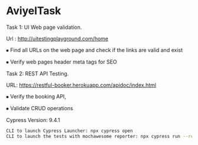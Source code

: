 # AviyelTask

Task 1: UI Web page validation. 

Url : http://uitestingplayground.com/home

⦁ Find all URLs on the web page and check if the links are valid and exist

⦁ Verify web pages header meta tags for SEO

Task 2: REST API Testing.

URL: https://restful-booker.herokuapp.com/apidoc/index.html

⦁ Verify the booking API,

⦁ Validate CRUD operations

Cypress Version: 9.4.1

```bash
CLI to launch Cypress Launcher: npx cypress open
CLI to launch the tests with mochawesome reporter: npx cypress run --reporter mochawesome
```

